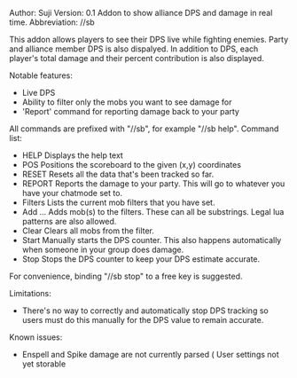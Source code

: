 Author: Suji
Version: 0.1
Addon to show alliance DPS and damage in real time.
Abbreviation: //sb

This addon allows players to see their DPS live while fighting enemies. Party
and alliance member DPS is also dispalyed. In addition to DPS, each player's
total damage and their percent contribution is also displayed.

Notable features:
* Live DPS
* Ability to filter only the mobs you want to see damage for
* 'Report' command for reporting damage back to your party

All commands are prefixed with "//sb", for example "//sb help".
Command list:
* HELP
  Displays the help text
* POS <x> <y>
  Positions the scoreboard to the given (x,y) coordinates
* RESET
  Resets all the data that's been tracked so far.
* REPORT
  Reports the damage to your party. This will go to whatever you have
  your chatmode set to.
* Filters
  Lists the current mob filters that you have set.
* Add <mob1> <mob2> ...
  Adds mob(s) to the filters. These can all be substrings. Legal lua
  patterns are also allowed.
* Clear
  Clears all mobs from the filter.
* Start
  Manually starts the DPS counter. This also happens automatically when
  someone in your group does damage.
* Stop
  Stops the DPS counter to keep your DPS estimate accurate.
  
For convenience, binding "//sb stop" to a free key is suggested.
  
Limitations:
* There's no way to correctly and automatically stop DPS tracking so users
  must do this manually for the DPS value to remain accurate.

Known issues:
* Enspell and Spike damage are not currently parsed
( User settings not yet storable
